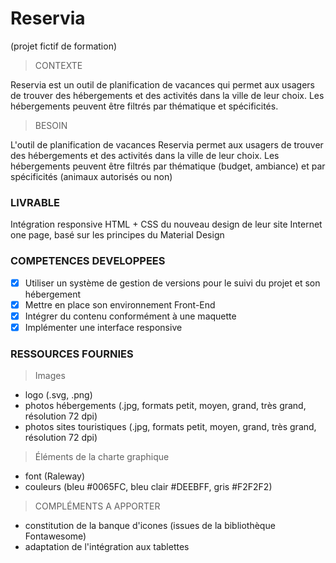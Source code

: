 # Reservia

(projet fictif de formation)

> CONTEXTE

Reservia est un outil de planification de vacances qui permet aux usagers de trouver des hébergements et des activités dans la ville de leur choix. Les hébergements peuvent être filtrés par thématique et spécificités.

> BESOIN

L'outil de planification de vacances Reservia permet aux usagers de trouver des hébergements et des activités dans la ville de leur choix. Les hébergements peuvent être filtrés par thématique (budget, ambiance) et par spécificités (animaux autorisés ou non)

### LIVRABLE

Intégration responsive HTML + CSS du nouveau design de leur site Internet one page, basé sur les principes du Material Design

### COMPETENCES DEVELOPPEES

- [x] Utiliser un système de gestion de versions pour le suivi du projet et son hébergement
- [x] Mettre en place son environnement Front-End
- [x] Intégrer du contenu conformément à une maquette
- [x] Implémenter une interface responsive

### RESSOURCES FOURNIES

> Images

- logo (.svg, .png)
- photos hébergements (.jpg, formats petit, moyen, grand, très grand, résolution 72 dpi)
- photos sites touristiques (.jpg, formats petit, moyen, grand, très grand, résolution 72 dpi)

> Éléments de la charte graphique

- font (Raleway)
- couleurs (bleu #0065FC, bleu clair #DEEBFF, gris #F2F2F2)

> COMPLÉMENTS A APPORTER

- constitution de la banque d'icones (issues de la bibliothèque Fontawesome)
- adaptation de l'intégration aux tablettes
